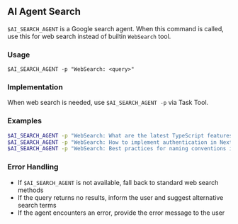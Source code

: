 ## AI Agent Search  

`$AI_SEARCH_AGENT` is a Google search agent. When this command is called, use this for web search instead of builtin `WebSearch` tool.  

### Usage  

```  
$AI_SEARCH_AGENT -p "WebSearch: <query>"
```  

### Implementation  

When web search is needed, use `$AI_SEARCH_AGENT -p` via Task Tool.  

### Examples  

```bash  
$AI_SEARCH_AGENT -p "WebSearch: What are the latest TypeScript features in 2024?"
$AI_SEARCH_AGENT -p "WebSearch: How to implement authentication in Next.js?"
$AI_SEARCH_AGENT -p "WebSearch: Best practices for naming conventions in software development"
```  

### Error Handling  

- If `$AI_SEARCH_AGENT` is not available, fall back to standard web search methods  
- If the query returns no results, inform the user and suggest alternative search terms  
- If the agent encounters an error, provide the error message to the user  
